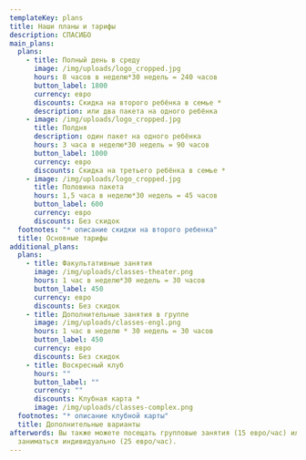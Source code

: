 ```yaml
---
templateKey: plans
title: Наши планы и тарифы
description: СПАСИБО
main_plans:
  plans:
    - title: Полный день в среду
      image: /img/uploads/logo_cropped.jpg
      hours: 8 часов в неделю*30 недель = 240 часов
      button_label: 1800
      currency: евро
      discounts: Скидка на второго ребёнка в семье *
      description: или два пакета на одного ребёнка
    - image: /img/uploads/logo_cropped.jpg
      title: Полдня
      description: один пакет на одного ребёнка
      hours: 3 часа в неделю*30 недель = 90 часов
      button_label: 1000
      currency: евро
      discounts: Скидка на третьего ребёнка в семье *
    - image: /img/uploads/logo_cropped.jpg
      title: Половина пакета
      hours: 1,5 часа в неделю*30 недель = 45 часов
      button_label: 600
      currency: евро
      discounts: Без скидок
  footnotes: "* описание скидки на второго ребенка"
  title: Основные тарифы
additional_plans:
  plans:
    - title: Факультативные занятия
      image: /img/uploads/classes-theater.png
      hours: 1 час в неделю*30 недель = 30 часов
      button_label: 450
      currency: евро
      discounts: Без скидок
    - title: Дополнительные занятия в группе
      image: /img/uploads/classes-engl.png
      hours: 1 час в неделю * 30 недель = 30 часов
      button_label: 450
      currency: евро
      discounts: Без скидок
    - title: Воскресный клуб
      hours: ""
      button_label: ""
      currency: ""
      discounts: Клубная карта *
      image: /img/uploads/classes-complex.png
  footnotes: "* описание клубной карты"
  title: Дополнительные варианты
afterwords: Вы также можете посещать групповые занятия (15 евро/час) или
  заниматься индивидуально (25 евро/час).
---
```

